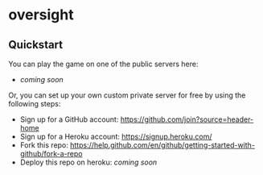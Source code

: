 # oversight

## Quickstart

You can play the game on one of the public servers here:

- _coming soon_

Or, you can set up your own custom private server for free by using the following steps:

- Sign up for a GitHub account: https://github.com/join?source=header-home
- Sign up for a Heroku account: https://signup.heroku.com/
- Fork this repo: https://help.github.com/en/github/getting-started-with-github/fork-a-repo
- Deploy this repo on heroku: _coming soon_
